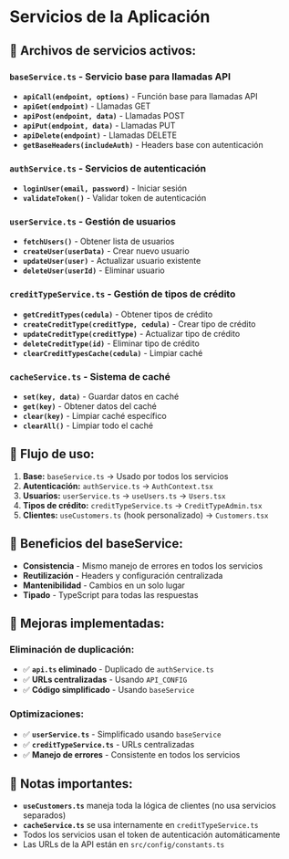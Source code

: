 # Servicios de la Aplicación

## 📁 Archivos de servicios activos:

### **`baseService.ts`** - Servicio base para llamadas API
- **`apiCall(endpoint, options)`** - Función base para llamadas API
- **`apiGet(endpoint)`** - Llamadas GET
- **`apiPost(endpoint, data)`** - Llamadas POST
- **`apiPut(endpoint, data)`** - Llamadas PUT
- **`apiDelete(endpoint)`** - Llamadas DELETE
- **`getBaseHeaders(includeAuth)`** - Headers base con autenticación

### **`authService.ts`** - Servicios de autenticación
- **`loginUser(email, password)`** - Iniciar sesión
- **`validateToken()`** - Validar token de autenticación

### **`userService.ts`** - Gestión de usuarios
- **`fetchUsers()`** - Obtener lista de usuarios
- **`createUser(userData)`** - Crear nuevo usuario
- **`updateUser(user)`** - Actualizar usuario existente
- **`deleteUser(userId)`** - Eliminar usuario

### **`creditTypeService.ts`** - Gestión de tipos de crédito
- **`getCreditTypes(cedula)`** - Obtener tipos de crédito
- **`createCreditType(creditType, cedula)`** - Crear tipo de crédito
- **`updateCreditType(creditType)`** - Actualizar tipo de crédito
- **`deleteCreditType(id)`** - Eliminar tipo de crédito
- **`clearCreditTypesCache(cedula)`** - Limpiar caché

### **`cacheService.ts`** - Sistema de caché
- **`set(key, data)`** - Guardar datos en caché
- **`get(key)`** - Obtener datos del caché
- **`clear(key)`** - Limpiar caché específico
- **`clearAll()`** - Limpiar todo el caché

## 🔄 Flujo de uso:

1. **Base:** `baseService.ts` → Usado por todos los servicios
2. **Autenticación:** `authService.ts` → `AuthContext.tsx`
3. **Usuarios:** `userService.ts` → `useUsers.ts` → `Users.tsx`
4. **Tipos de crédito:** `creditTypeService.ts` → `CreditTypeAdmin.tsx`
5. **Clientes:** `useCustomers.ts` (hook personalizado) → `Customers.tsx`

## 🎯 Beneficios del baseService:

- **Consistencia** - Mismo manejo de errores en todos los servicios
- **Reutilización** - Headers y configuración centralizada
- **Mantenibilidad** - Cambios en un solo lugar
- **Tipado** - TypeScript para todas las respuestas

## 📝 Mejoras implementadas:

### **Eliminación de duplicación:**
- ✅ **`api.ts` eliminado** - Duplicado de `authService.ts`
- ✅ **URLs centralizadas** - Usando `API_CONFIG`
- ✅ **Código simplificado** - Usando `baseService`

### **Optimizaciones:**
- ✅ **`userService.ts`** - Simplificado usando `baseService`
- ✅ **`creditTypeService.ts`** - URLs centralizadas
- ✅ **Manejo de errores** - Consistente en todos los servicios

## 📝 Notas importantes:

- **`useCustomers.ts`** maneja toda la lógica de clientes (no usa servicios separados)
- **`cacheService.ts`** se usa internamente en `creditTypeService.ts`
- Todos los servicios usan el token de autenticación automáticamente
- Las URLs de la API están en `src/config/constants.ts` 